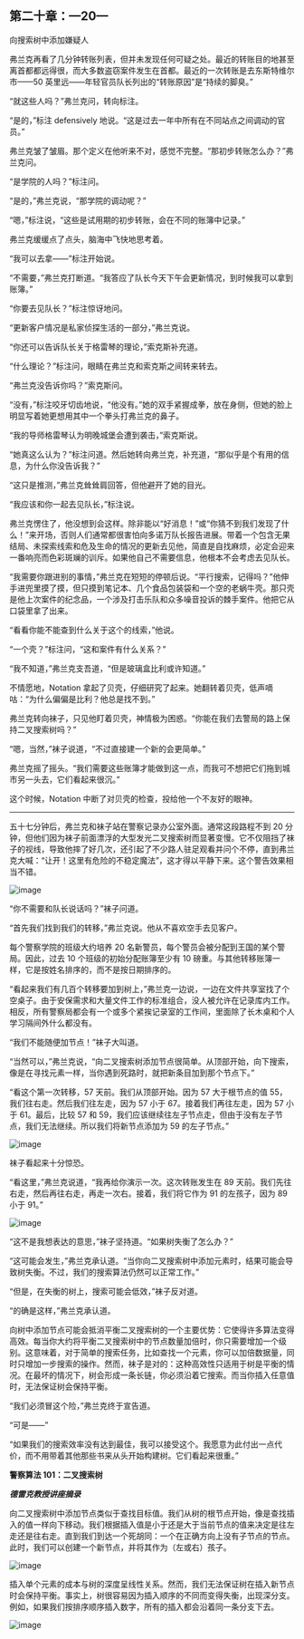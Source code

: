 ## 第二十章：—20—

向搜索树中添加嫌疑人

弗兰克再看了几分钟转账列表，但并未发现任何可疑之处。最近的转账目的地甚至离首都都远得很，而大多数盗窃案件发生在首都。最近的一次转账是去东斯特维尔市——50 英里远——年轻官员队长列出的“转账原因”是“持续的脚臭。”

“就这些人吗？”弗兰克问，转向标注。

“是的，”标注 defensively 地说。“这是过去一年中所有在不同站点之间调动的官员。”

弗兰克皱了皱眉。那个定义在他听来不对，感觉不完整。“那初步转账怎么办？”弗兰克问。

“是学院的人吗？”标注问。

“是的，”弗兰克说，“那学院的调动呢？”

“嗯，”标注说，“这些是试用期的初步转账，会在不同的账簿中记录。”

弗兰克缓缓点了点头，脑海中飞快地思考着。

“我可以去拿——”标注开始说。

“不需要，”弗兰克打断道。“我答应了队长今天下午会更新情况，到时候我可以拿到账簿。”

“你要去见队长？”标注惊讶地问。

“更新客户情况是私家侦探生活的一部分，”弗兰克说。

“你还可以告诉队长关于格雷琴的理论，”索克斯补充道。

“什么理论？”标注问，眼睛在弗兰克和索克斯之间转来转去。

“弗兰克没告诉你吗？”索克斯问。

“没有，”标注咬牙切齿地说，“他没有。”她的双手紧握成拳，放在身侧，但她的脸上明显写着她更想用其中一个拳头打弗兰克的鼻子。

“我的导师格雷琴认为明晚城堡会遭到袭击，”索克斯说。

“她真这么认为？”标注问道。然后她转向弗兰克，补充道，“那似乎是个有用的信息，为什么你没告诉我？”

“这只是推测，”弗兰克耸耸肩回答，但他避开了她的目光。

“我应该和你一起去见队长，”标注说。

弗兰克愣住了，他没想到会这样。除非能以“好消息！”或“你猜不到我们发现了什么！”来开场，否则人们通常都很害怕向多诺万队长报告进展。带着一个包含无果结局、未探索线索和危及生命的情况的更新去见他，简直是自找麻烦，必定会迎来一番响亮而色彩斑斓的训斥。如果他自己不需要信息，他根本不会考虑去见队长。

“我需要你跟进别的事情，”弗兰克在短短的停顿后说。“平行搜索，记得吗？”他伸手进兜里摸了摸，但只摸到笔记本、几个食品包装袋和一个空的老蜗牛壳。那只壳是他上次案件的纪念品，一个涉及打击乐队和众多噪音投诉的棘手案件。他把它从口袋里拿了出来。

“看看你能不能查到什么关于这个的线索，”他说。

“一个壳？”标注问，“这和案件有什么关系？”

“我不知道，”弗兰克支吾道，“但是玻璃盒比利或许知道。”

不情愿地，Notation 拿起了贝壳，仔细研究了起来。她翻转着贝壳，低声嘀咕：“为什么偏偏是比利？他总是找不到。”

弗兰克转向袜子，只见他盯着贝壳，神情极为困惑。“你能在我们去警局的路上保持二叉搜索树吗？”

“嗯，当然，”袜子说道，“不过直接建一个新的会更简单。”

弗兰克摇了摇头。“我们需要这些账簿才能做到这一点，而我可不想把它们拖到城市另一头去，它们看起来很沉。”

这个时候，Notation 中断了对贝壳的检查，投给他一个不友好的眼神。

_____________________

五十七分钟后，弗兰克和袜子站在警察记录办公室外面。通常这段路程不到 20 分钟，但他们因为袜子前面漂浮的大型发光二叉搜索树而显著变慢。它不仅阻挡了袜子的视线，导致他摔了好几次，还引起了不少路人驻足观看并问个不停，直到弗兰克大喊：“让开！这里有危险的不稳定魔法”，这才得以平静下来。这个警告效果相当不错。

![image](img/f0166-01.jpg)

“你不需要和队长说话吗？”袜子问道。

“首先我们找到我们的转移，”弗兰克说。他从不喜欢空手去见客户。

每个警察学院的班级大约培养 20 名新警员，每个警员会被分配到王国的某个警局。因此，过去 10 个班级的初始分配账簿至少有 10 磅重。与其他转移账簿一样，它是按姓名排序的，而不是按日期排序的。

“看起来我们有几百个转移要加到树上，”弗兰克一边说，一边在文件共享室找了个空桌子。由于安保需求和大量文件工作的标准组合，没人被允许在记录库内工作。相反，所有警察局都会有一个或多个紧挨记录室的工作间，里面除了长木桌和个人学习隔间外什么都没有。

“我们不能随便加节点！”袜子大叫道。

“当然可以，”弗兰克说，“向二叉搜索树添加节点很简单。从顶部开始，向下搜索，像是在寻找元素一样，当你遇到死路时，就把新条目加到那个节点下。”

“看这个第一次转移，57 天前。我们从顶部开始。因为 57 大于根节点的值 55，我们往右走。然后我们往左走，因为 57 小于 67。接着我们再往左走，因为 57 小于 61。最后，比较 57 和 59，我们应该继续往左子节点走，但由于没有左子节点，我们无法继续。所以我们将新节点添加为 59 的左子节点。”

![image](img/f0167-01.jpg)

袜子看起来十分惊恐。

“看这里，”弗兰克说道，“我再给你演示一次。这次转账发生在 89 天前。我们先往右走，然后再往右走，再走一次右。接着，我们将它作为 91 的左孩子，因为 89 小于 91。”

![image](img/f0167-02.jpg)

“这不是我想表达的意思，”袜子坚持道。“如果树失衡了怎么办？”

“这可能会发生，”弗兰克承认道。“当你向二叉搜索树中添加元素时，结果可能会导致树失衡。不过，我们的搜索算法仍然可以正常工作。”

“但是，在失衡的树上，搜索可能会低效，”袜子反对道。

“的确是这样，”弗兰克承认道。

向树中添加节点可能会抵消平衡二叉搜索树的一个主要优势：它使得许多算法变得高效。每当你大约将平衡二叉搜索树中的节点数量加倍时，你只需要增加一个级别。这意味着，对于简单的搜索任务，比如查找一个元素，你可以加倍数据量，同时只增加一步搜索的操作。然而，袜子是对的：这种高效性只适用于树是平衡的情况。在最坏的情况下，树会形成一条长链，你必须沿着它搜索。而当你插入任意值时，无法保证树会保持平衡。

“我们必须冒这个险，”弗兰克终于宣告道。

“可是——”

“如果我们的搜索效率没有达到最佳，我可以接受这个。我愿意为此付出一点代价，而不用带着其他那些书来从头开始构建树。它们看起来很重。”

**警察算法 101：二叉搜索树**

***德雷克教授讲座摘录***

向二叉搜索树中添加节点类似于查找目标值。我们从树的根节点开始，像是查找插入的值一样向下移动。我们根据插入值是小于还是大于当前节点的值来决定是往左走还是往右走。直到我们到达一个死胡同：一个在正确方向上没有子节点的节点。此时，我们可以创建一个新节点，并将其作为（左或右）孩子。

![image](img/f0169-01.jpg)

插入单个元素的成本与树的深度呈线性关系。然而，我们无法保证树在插入新节点时会保持平衡。事实上，树很容易因为插入顺序的不同而变得失衡，出现深分支。例如，如果我们按排序顺序插入数字，所有的插入都会沿着同一条分支下去。

![image](img/f0169-02.jpg)
